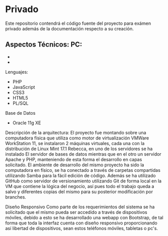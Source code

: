 # Privado
Este repositorio contendrá el código fuente del proyecto para exámen privado además de la documentación respecto a su creación.

Aspectos Técnicos:
PC:
- 
- 
- 

Lenguajes:
- PHP
- JavaScript
- CSS3
- HTML5
- PL/SQL

Base de Datos
- Oracle 11g XE

Descripción de la arquitectura:
El proyecto fue montando sobre una computadora física que utiliza como motor de virtualización VMWare WorkStation 11, se instalaron
2 máquinas virtuales, cada una con la distribución de Linux Mint 17.1 Rebecca, en uno de los servidores se ha instalado El servidor
de bases de datos mientras que en el otro un servidor Apache y PHP, manteniendo de esta forma el desarrollo en capas solicitado.
El ambiente de desarrollo del mismo proyecto ha sido la computadora en físico, se ha conectado a través de carpetas compartidas
utilizando Samba para la fácil edición de código.
Además se ha utilizado GitHub como servidor de versionamiento utilizando Git de forma local en la VM que contiene la lógica del
negocio, así pues todo el trabajo queda a salvo y diferentes copias del mismo para su posterior modificación por branches.

Diseño Responsivo
Como parte de los requerimientos del sistema se ha solicitado que el mismo pueda ser accedido a través de dispositivos móviles,
debido a esto se ha desarrollado una webapp con Bootstrap, de tal forma que toda la interfaz cuenta con diseño responsivo proporcionando
así libertad de dispositivos, sean estos teléfonos móviles, tabletas o pc's.

